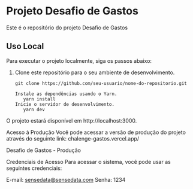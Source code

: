 # Projeto Desafio de Gastos

Este é o repositório do projeto Desafio de Gastos

## Uso Local

Para executar o projeto localmente, siga os passos abaixo:

1. Clone este repositório para o seu ambiente de desenvolvimento.

   ```shell
   git clone https://github.com/seu-usuario/nome-do-repositorio.git

   Instale as dependências usando o Yarn.
      yarn install
   Inicie o servidor de desenvolvimento.
      yarn dev
   
O projeto estará disponível em http://localhost:3000.
  
Acesso à Produção
Você pode acessar a versão de produção do projeto através do seguinte link:
chalenge-gastos.vercel.app/

Desafio de Gastos - Produção

Credenciais de Acesso
Para acessar o sistema, você pode usar as seguintes credenciais:

E-mail: sensedata@sensedata.com
Senha: 1234



